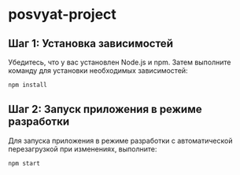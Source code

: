 # posvyat-project

## Шаг 1: Установка зависимостей
Убедитесь, что у вас установлен Node.js и npm. Затем выполните команду для установки необходимых зависимостей:
```bash
npm install
```

## Шаг 2: Запуск приложения в режиме разработки
Для запуска приложения в режиме разработки с автоматической перезагрузкой при изменениях, выполните:
```bash
npm start
```